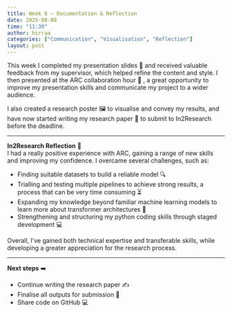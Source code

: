 ```yaml
---
title: Week 8 – Documentation & Reflection
date: 2025-08-08
time: "11:30"
author: hirraa
categories: ["Communication", "Visualisation", "Reflection"]
layout: post
---
```

This week I completed my presentation slides 📑 and received valuable feedback from my supervisor, which helped refine the content and style. I then presented at the ARC collaboration hour 🎤 , a great opportunity to improve my presentation skills and communicate my project to a wider audience.  

I also created a research poster 🖼️ to visualise and convey my results, and have now started writing my research paper 📝 to submit to In2Research before the deadline.  

---

**In2Research Reflection**  💭  
I had a really positive experience with ARC, gaining a range of new skills and improving my confidence. I overcame several challenges, such as:  
- Finding suitable datasets to build a reliable model 🔍  
- Trialling and testing multiple pipelines to achieve strong results, a process that can be very time consuming ⏳  
- Expanding my knowledge beyond familiar machine learning models to learn more about transformer architectures 🤖  
- Strengthening and structuring my python coding skills through staged development 💻  

Overall, I’ve gained both technical expertise and transferable skills, while developing a greater appreciation for the research process.

---

**Next steps** ➡️  
- Continue writing the research paper ✍️  
- Finalise all outputs for submission 📄  
- Share code on GitHub 💻  
